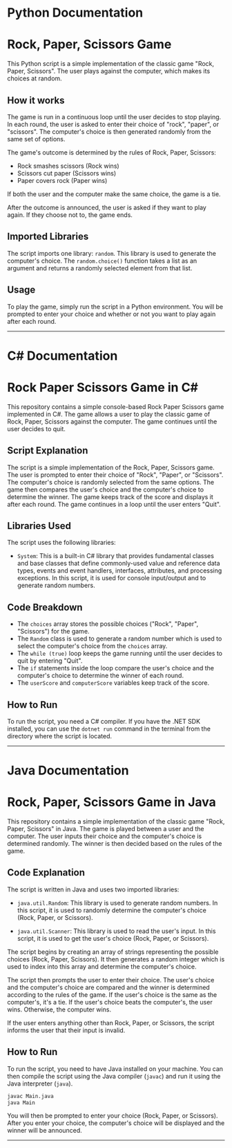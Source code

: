 # Python Documentation

# Rock, Paper, Scissors Game

This Python script is a simple implementation of the classic game "Rock, Paper, Scissors". The user plays against the computer, which makes its choices at random.

## How it works

The game is run in a continuous loop until the user decides to stop playing. In each round, the user is asked to enter their choice of "rock", "paper", or "scissors". The computer's choice is then generated randomly from the same set of options.

The game's outcome is determined by the rules of Rock, Paper, Scissors:

- Rock smashes scissors (Rock wins)
- Scissors cut paper (Scissors wins)
- Paper covers rock (Paper wins)

If both the user and the computer make the same choice, the game is a tie.

After the outcome is announced, the user is asked if they want to play again. If they choose not to, the game ends.

## Imported Libraries

The script imports one library: `random`. This library is used to generate the computer's choice. The `random.choice()` function takes a list as an argument and returns a randomly selected element from that list.

## Usage

To play the game, simply run the script in a Python environment. You will be prompted to enter your choice and whether or not you want to play again after each round.

---

# C# Documentation

# Rock Paper Scissors Game in C#

This repository contains a simple console-based Rock Paper Scissors game implemented in C#. The game allows a user to play the classic game of Rock, Paper, Scissors against the computer. The game continues until the user decides to quit.

## Script Explanation

The script is a simple implementation of the Rock, Paper, Scissors game. The user is prompted to enter their choice of "Rock", "Paper", or "Scissors". The computer's choice is randomly selected from the same options. The game then compares the user's choice and the computer's choice to determine the winner. The game keeps track of the score and displays it after each round. The game continues in a loop until the user enters "Quit".

## Libraries Used

The script uses the following libraries:

- `System`: This is a built-in C# library that provides fundamental classes and base classes that define commonly-used value and reference data types, events and event handlers, interfaces, attributes, and processing exceptions. In this script, it is used for console input/output and to generate random numbers.

## Code Breakdown

- The `choices` array stores the possible choices ("Rock", "Paper", "Scissors") for the game.
- The `Random` class is used to generate a random number which is used to select the computer's choice from the `choices` array.
- The `while (true)` loop keeps the game running until the user decides to quit by entering "Quit".
- The `if` statements inside the loop compare the user's choice and the computer's choice to determine the winner of each round.
- The `userScore` and `computerScore` variables keep track of the score.

## How to Run

To run the script, you need a C# compiler. If you have the .NET SDK installed, you can use the `dotnet run` command in the terminal from the directory where the script is located.

---

# Java Documentation

# Rock, Paper, Scissors Game in Java

This repository contains a simple implementation of the classic game "Rock, Paper, Scissors" in Java. The game is played between a user and the computer. The user inputs their choice and the computer's choice is determined randomly. The winner is then decided based on the rules of the game.

## Code Explanation

The script is written in Java and uses two imported libraries:

- `java.util.Random`: This library is used to generate random numbers. In this script, it is used to randomly determine the computer's choice (Rock, Paper, or Scissors).

- `java.util.Scanner`: This library is used to read the user's input. In this script, it is used to get the user's choice (Rock, Paper, or Scissors).

The script begins by creating an array of strings representing the possible choices (Rock, Paper, Scissors). It then generates a random integer which is used to index into this array and determine the computer's choice.

The script then prompts the user to enter their choice. The user's choice and the computer's choice are compared and the winner is determined according to the rules of the game. If the user's choice is the same as the computer's, it's a tie. If the user's choice beats the computer's, the user wins. Otherwise, the computer wins.

If the user enters anything other than Rock, Paper, or Scissors, the script informs the user that their input is invalid.

## How to Run

To run the script, you need to have Java installed on your machine. You can then compile the script using the Java compiler (`javac`) and run it using the Java interpreter (`java`).

```bash
javac Main.java
java Main
```

You will then be prompted to enter your choice (Rock, Paper, or Scissors). After you enter your choice, the computer's choice will be displayed and the winner will be announced.

---
